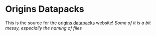 # Origins Datapacks
This is the source for the [origins datapacks](http://originsdatapacks.com/) website!
_Some of it is a bit messy, especially the naming of files_